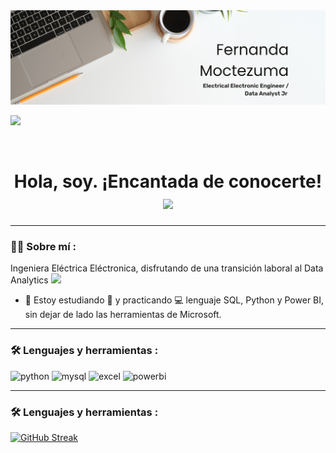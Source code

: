 <div id="header" align="center">
  <img decoding="async" src="https://github.com/FernandaNoemiAM/FernandaNoemiAM/blob/main/Banner.png" width="800"/>
</div>

[![](https://img.shields.io/badge/LinkedIn-0077B5?style=for-the-badge&logo=linkedin&logoColor=white)](https://www.linkedin.com/in/fernanda-alvarez-moctezuma)

<div id="badges" align="center">
<img decoding="async" src="https://visitor-badge-reloaded.herokuapp.com/badge?page_id=FernandaNoemiAM&color=00cf00" alt=""/>

<h1>
  Hola, soy. ¡Encantada de conocerte!
  <img decoding="async" src="https://media.giphy.com/media/hvRJCLFzcasrR4ia7z/giphy.gif" width="30px"/>
</h1>

---
 <div id="header" align="left">

### :woman_technologist: Sobre mí :
Ingeniera Eléctrica Eléctronica, disfrutando de una transición laboral al Data Analytics <img decoding="async" src="https://media.giphy.com/media/WUlplcMpOCEmTGBtBW/giphy.gif" width="30">

* :seedling: Estoy estudiando :blue_book: y practicando :computer: lenguaje SQL, Python y Power BI, sin dejar de lado las herramientas de Microsoft.

---

### :hammer_and_wrench: Lenguajes y herramientas :

<div id="header" align="left">
    <img decoding="async" src="https://img.shields.io/badge/Python-3776AB?style=for-the-badge&logo=python&logoColor=white" alt="python"/>
  </a>
    <img decoding="async" src="https://img.shields.io/badge/SQL-6DB33F?style=for-the-badge&logo=mysql&logoColor=white" alt="mysql"/>
  </a>
 <img decoding="async" src="https://img.shields.io/badge/Microsoft_Excel-217346?style=for-the-badge&logo=microsoft-excel&logoColor=white" alt="excel"/>
  </a>
 <img decoding="async" src="https://img.shields.io/badge/Power_BI-FFBE00?style=for-the-badge&logo=Power-BI&logoColor=white" alt="powerbi"/>
  </a>

</div>


---

### :hammer_and_wrench: Lenguajes y herramientas :
[![GitHub Streak](http://github-readme-streak-stats.herokuapp.com?user=FernandaNoemiAM&theme=dark&background=000000)](https://git.io/streak-stats)
